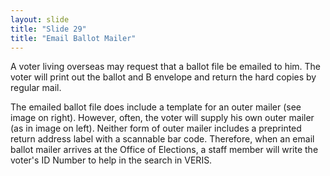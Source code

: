 ```yaml
---
layout: slide
title: "Slide 29"
title: "Email Ballot Mailer"
---
```


A voter living overseas may request that a ballot file be emailed to him. The voter will print out the ballot and B envelope and return the hard copies by regular mail.

The emailed ballot file does include a template for an outer mailer (see image on right). However, often, the voter will supply his own outer mailer (as in image on left). Neither form of outer mailer includes a preprinted return address label with a scannable bar code. Therefore, when an email ballot mailer arrives at the Office of Elections, a staff member will write the voter's ID Number to help in the search in VERIS.